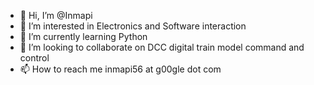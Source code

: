 - 👋 Hi, I’m @Inmapi
- 👀 I’m interested in Electronics and Software interaction 
- 🌱 I’m currently learning Python
- 💞️ I’m looking to collaborate on DCC digital train model command and control
- 📫 How to reach me inmapi56 at g00gle dot com

<!---
Inmapi/Inmapi is a ✨ special ✨ repository because its `README.md` (this file) appears on your GitHub profile.
You can click the Preview link to take a look at your changes.
--->
